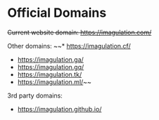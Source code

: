 # Official Domains
~~Current website domain: https://imagulation.com/~~

Other domains:
~~* https://imagulation.cf/
* https://imagulation.ga/
* https://imagulation.gq/
* https://imagulation.tk/
* https://imagulation.ml/~~

3rd party domains:
* https://imagulation.github.io/
